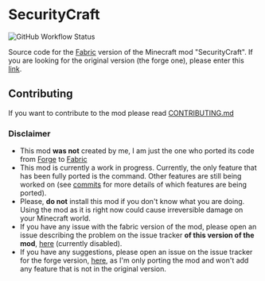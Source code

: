 SecurityCraft
=============
![GitHub Workflow Status](https://img.shields.io/github/workflow/status/ByMartrixX/SecurityCraft/Java%20CI%20with%20Gradle?style=flat-square)

Source code for the [Fabric](https://fabricmc.net) version of the Minecraft mod "SecurityCraft". If you are looking for the original version (the forge one), please enter this [link](https://github.com/Geforce132/SecurityCraft).

## Contributing
If you want to contribute to the mod please read [CONTRIBUTING.md](https://github.com/ByMartrixx/SecurityCraft/blob/fabric/1.16.2/CONTRIBUTING.md)

### Disclaimer
- This mod **was not** created by me, I am just the one who ported its code from [Forge](https://minecraftforge.net) to [Fabric](https://fabricmc.net)
- This mod is currently a work in progress. Currently, the only feature that has been fully ported is the command. Other features are still being worked on (see [commits](https://github.com/ByMartrixx/SecurityCraft/commits/fabric/1.16.2) for more details of which features are being ported).
- Please, **do not** install this mod if you don't know what you are doing. Using the mod as it is right now could cause irreversible damage on your Minecraft world.
- If you have any issue with the fabric version of the mod, please open an issue describing the problem on the issue tracker **of this version of the mod**, [here](https://github.com/ByMartrixx/SecurityCraft/issues) (currently disabled).
- If you have any suggestions, please open an issue on the issue tracker for the forge version, [here](https://github.com/Geforce132/SecurityCraft/issues), as I'm only porting the mod and won't add any feature that is not in the original version.
